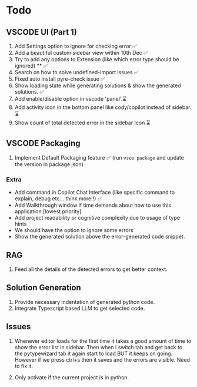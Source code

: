 # Todo

## VSCODE UI (Part 1)

1. Add Settings option to ignore for checking error ✅
2. Add a beautiful custom sidebar view within 10th Dec ✅
3. Try to add any options to Extension (like which error type should be ignored) \*\* ✅
4. Search on how to solve undefined-import issues ✅
5. Fixed auto install pyre-check issue ✅
6. Show loading state while generating solutions & show the generated solutions. ✅
7. Add enable/disable option in vscode 'panel'.⌛
8. Add activity icon in the bottom panel like cody/copilot instead of sidebar.⌛
9. Show count of total detected error in the sidebar Icon ⌛

## VSCODE Packaging

1. Implement Default Packaging feature ✅ (run `vsce package` and update the version in package json)

### Extra

- Add command in Copilot Chat Interface (like specific command to explain, debug etc... think more!!) ✅
- Add Walkthrough window if time demands about how to use this application [lowest priority]
- Add project readability or cognitive complexity due to usage of type hints
- We should have the option to ignore some errors
- Show the generated solution above the error-generated code snippet.

## RAG

1. Feed all the details of the detected errors to get better context.

## Solution Generation

1. Provide necessary indentation of generated python code.
2. Integrate Typescript based LLM to get selected code.

## Issues

1. Whenever editor loads for the first time it takes a good amount of time to show the error list in sidebar.
   Then when I switch tab and get back to the pytypewizard tab it again start to load BUT it keeps on going. However if
   we press ctrl+s then it saves and the errors are visible. Need to fix it.

2. Only activate if the current project is in python.
